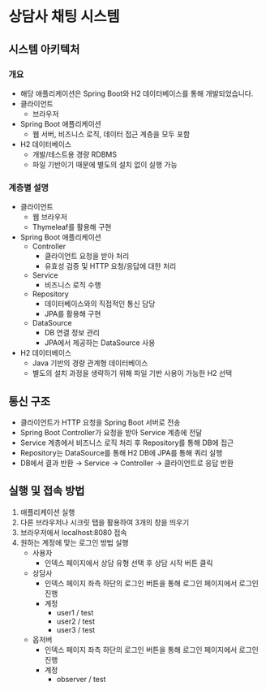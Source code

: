 # 상담사 채팅 시스템

## 시스템 아키텍처

### 개요

- 해당 애플리케이션은 Spring Boot와 H2 데이터베이스를 통해 개발되었습니다.
- 클라이언트
  - 브라우저
- Spring Boot 애플리케이션
  - 웹 서버, 비즈니스 로직, 데이터 접근 계층을 모두 포함
- H2 데이터베이스
  - 개발/테스트용 경량 RDBMS
  - 파일 기반이기 때문에 별도의 설치 없이 실행 가능

### 계층별 설명

- 클라이언트
  - 웹 브라우저
  - Thymeleaf를 활용해 구현
- Spring Boot 애플리케이션
  - Controller
    - 클라이언트 요청을 받아 처리
    - 유효성 검증 및 HTTP 요청/응답에 대한 처리
  - Service
    - 비즈니스 로직 수행
  - Repository
    - 데이터베이스와의 직접적인 통신 담당
    - JPA를 활용해 구현
  - DataSource
    - DB 연결 정보 관리
    - JPA에서 제공하는 DataSource 사용
- H2 데이터베이스
  - Java 기반의 경량 관계형 데이터베이스
  - 별도의 설치 과정을 생략하기 위해 파일 기반 사용이 가능한 H2 선택

## 통신 구조

- 클라이언트가 HTTP 요청을 Spring Boot 서버로 전송
- Spring Boot Controller가 요청을 받아 Service 계층에 전달
- Service 계층에서 비즈니스 로직 처리 후 Repository를 통해 DB에 접근
- Repository는 DataSource를 통해 H2 DB에 JPA를 통해 쿼리 실행
- DB에서 결과 반환 → Service → Controller → 클라이언트로 응답 반환

## 실행 및 접속 방법

1. 애플리케이션 실행
2. 다른 브라우저나 시크릿 탭을 활용하여 3개의 창을 띄우기
3. 브라우저에서 localhost:8080 접속
4. 원하는 계정에 맞는 로그인 방법 실행
    - 사용자
      - 인덱스 페이지에서 상담 유형 선택 후 상담 시작 버튼 클릭
    - 상담사
      - 인덱스 페이지 좌측 하단의 로그인 버튼을 통해 로그인 페이지에서 로그인 진행
      - 계정
        - user1 / test
        - user2 / test
        - user3 / test
    - 옵저버
        - 인덱스 페이지 좌측 하단의 로그인 버튼을 통해 로그인 페이지에서 로그인 진행
        - 계정
            - observer / test